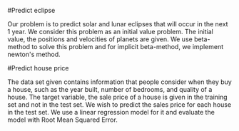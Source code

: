 #Predict eclipse

Our problem is to predict solar and lunar eclipses that will occur in the next 1 year. We consider this problem as an initial value problem. The initial value, the positions and velocities of planets are given. We use beta-method to solve this problem and for implicit beta-method, we implement newton's method.

#Predict house price

The data set given contains information that people consider when they buy a house, such as the year built, number of bedrooms, and quality of a house. The target variable, the sale price of a house is given in the training set and not in the test set. We wish to predict the sales price for each house in the test set. We use a linear regression model for it and evaluate the model with Root Mean Squared Error.
